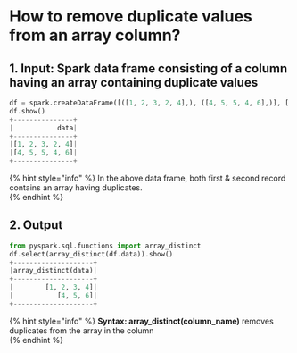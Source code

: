 # How to remove duplicate values from an array column?

## 1.  Input:  Spark data frame consisting of a column having an array containing duplicate values

```python
df = spark.createDataFrame([([1, 2, 3, 2, 4],), ([4, 5, 5, 4, 6],)], ['data'])
df.show()
+---------------+
|           data|
+---------------+
|[1, 2, 3, 2, 4]|
|[4, 5, 5, 4, 6]|
+---------------+
```

{% hint style="info" %}
In the above data frame, both first & second record contains an array having duplicates.                                
{% endhint %}

## 2.  Output 

```python
from pyspark.sql.functions import array_distinct
df.select(array_distinct(df.data)).show()
+--------------------+
|array_distinct(data)|
+--------------------+
|        [1, 2, 3, 4]|
|           [4, 5, 6]|
+--------------------+
```

{% hint style="info" %}
**Syntax:   array\_distinct\(column\_name\)**     removes duplicates  from the array in the column                                                                                                                                                                                                                                 
{% endhint %}



